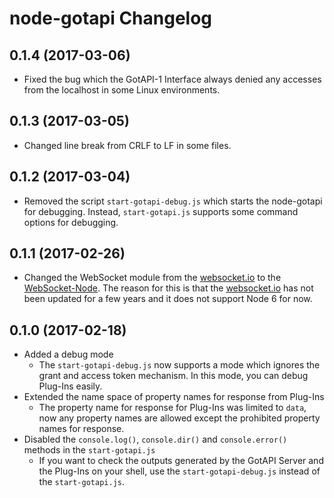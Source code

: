 node-gotapi Changelog
======================

## 0.1.4 (2017-03-06)

- Fixed the bug which the GotAPI-1 Interface always denied any accesses from the localhost in some Linux environments.

## 0.1.3 (2017-03-05)

- Changed line break from CRLF to LF in some files.

## 0.1.2 (2017-03-04)

- Removed the script `start-gotapi-debug.js` which starts the node-gotapi for debugging. Instead, `start-gotapi.js` supports some command options for debugging.

## 0.1.1 (2017-02-26)
- Changed the WebSocket module from the [websocket.io](https://github.com/LearnBoost/websocket.io) to the [WebSocket-Node](https://github.com/theturtle32/WebSocket-Node). The reason for this is that the [websocket.io](https://github.com/LearnBoost/websocket.io) has not been updated for a few years and it does not support Node 6 for now.

## 0.1.0 (2017-02-18)
- Added a debug mode
  - The `start-gotapi-debug.js` now supports a mode which ignores the grant and access token mechanism. In this mode, you can debug Plug-Ins easily.
- Extended the name space of property names for response from Plug-Ins
  - The property name for response for Plug-Ins was limited to `data`, now any property names are allowed except the prohibited property names for response.
- Disabled the `console.log()`, `console.dir()` and `console.error()` methods in the `start-gotapi.js`
  - If you want to check the outputs generated by the GotAPI Server and the Plug-Ins on your shell, use the `start-gotapi-debug.js` instead of the `start-gotapi.js`.
